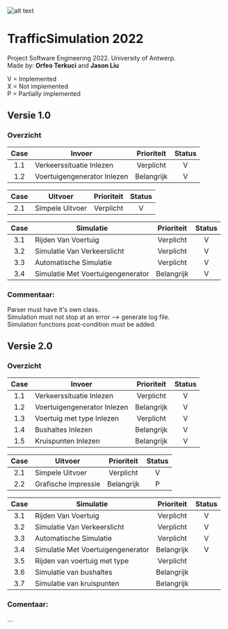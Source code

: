 ![alt text](https://upload.wikimedia.org/wikipedia/commons/e/e3/Universiteit_Antwerpen_logo.svg)
# TrafficSimulation 2022
Project Software Engineering 2022. University of Antwerp.  
Made by: **Orfeo Terkuci** and **Jason Liu**

V = Implemented   
X = Not implemented  
P = Partially implemented

## Versie 1.0
### Overzicht

|Case | Invoer                      | Prioriteit   | Status   |
|:---:|-----------------------------|:------------:|:--------:|
|1.1  | Verkeerssituatie Inlezen    | Verplicht    | V        | 
|1.2  | Voertuigengenerator Inlezen | Belangrijk   | V        |

|Case | Uitvoer         | Prioriteit   | Status   |
|:---:|-----------------|:------------:|:--------:|
|2.1  | Simpele Uitvoer | Verplicht    | V        |

|Case | Simulatie                         | Prioriteit   | Status   |
|:---:|-----------------------------------|:------------:|:--------:|
|3.1  | Rijden Van Voertuig               | Verplicht    | V        |
|3.2  | Simulatie Van Verkeerslicht       | Verplicht    | V        |
|3.3  | Automatische Simulatie            | Verplicht    | V        |
|3.4  | Simulatie Met Voertuigengenerator | Belangrijk   | V        |
 
### Commentaar:
Parser must have it's own class.  
Simulation must not stop at an error --> generate log file.  
Simulation functions post-condition must be added.  


## Versie 2.0  
### Overzicht  

|Case | Invoer                      | Prioriteit   | Status   |
|:---:|-----------------------------|:------------:|:--------:|
|1.1  | Verkeerssituatie Inlezen    | Verplicht    | V        | 
|1.2  | Voertuigengenerator Inlezen | Belangrijk   | V        |
|1.3  | Voertuig met type Inlezen   | Verplicht    | V        |
|1.4  | Bushaltes Inlezen           | Belangrijk   | V        |
|1.5  | Kruispunten Inlezen         | Belangrijk   | V        |

|Case | Uitvoer                 | Prioriteit   | Status |
|:---:|-------------------------|:------------:|:------:|
|2.1  | Simpele Uitvoer         | Verplicht    |   V    |
|2.2  | Grafische impressie     | Belangrijk   |   P    |

|Case | Simulatie                         | Prioriteit   | Status   |
|:---:|-----------------------------------|:------------:|:--------:|
|3.1  | Rijden Van Voertuig               | Verplicht    | V        |
|3.2  | Simulatie Van Verkeerslicht       | Verplicht    | V        |
|3.3  | Automatische Simulatie            | Verplicht    | V        |
|3.4  | Simulatie Met Voertuigengenerator | Belangrijk   | V        |
|3.5  | Rijden van voertuig met type      | Verplicht    |          |
|3.6  | Simulatie van bushaltes           | Belangrijk   |          |
|3.7  | Simulatie van kruispunten         | Belangrijk   |          |
### Comentaar:
...  
